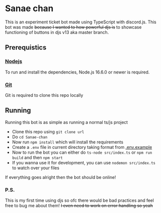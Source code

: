 # Sanae chan

This is an experiment ticket bot made using TypeScript with discord.js. This bot was made ~~because I wanted to how powerful djs is~~ to showcase functioning of buttons in djs v13 aka master branch.

## Prerequistics

### [Nodejs](https://nodejs.org/)

To run and install the dependencies, Node.js 16.6.0 or newer is required.

### [Git](https://git-scm.com/)

Git is required to clone this repo locally

## Running

Running this bot is as simple as running a normal ts/js project

* Clone this repo using `git clone url`
* Do `cd Sanae-chan`
* Now run `npm install` which will install the requirements
* Create a `.env` file in current directory taking format from [.env.example](.env.example)
* Now to run the bot you can either do `ts-node src/index.ts` or `npm run build` and then `npm start`
* If you wanna use it for development, you can use `nodemon src/index.ts` to watch over your files

If everything goes alright then the bot should be online!

### P.S.

This is my first time using djs so ofc there would be bad practices and feel free to bug me about them! ~~I even need to work on error handling so yeah~~